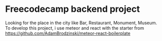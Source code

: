 # Freecodecamp backend project
Looking for the place in the city like Bar, Restaurant, Monument, Museum.
To develop this project, i use meteor and react with the starter from https://github.com/AdamBrodzinski/meteor-react-boilerplate
